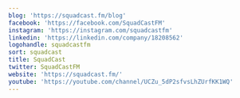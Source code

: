 ```yaml
---
blog: 'https://squadcast.fm/blog'
facebook: 'https://facebook.com/SquadCastFM'
instagram: 'https://instagram.com/squadcastfm'
linkedin: 'https://linkedin.com/company/18208562'
logohandle: squadcastfm
sort: squadcast
title: SquadCast
twitter: SquadCastFM
website: 'https://squadcast.fm/'
youtube: 'https://youtube.com/channel/UCZu_5dP2sfvsLhZUrfKK1WQ'
---
```

